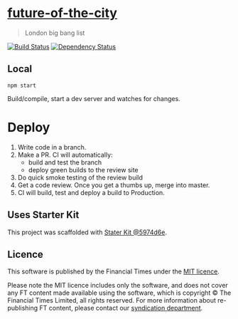 # [future-of-the-city](https://ig.ft.com/sites/future-of-the-city)

> London big bang list

[![Build Status][circle-image]][circle-url] [![Dependency Status][devdeps-image]][devdeps-url]

## Local

```
npm start
```

Build/compile, start a dev server and watches for changes.

# Deploy

1. Write code in a branch.
2. Make a PR. CI will automatically:
    * build and test the branch
    * deploy green builds to the review site
3. Do quick smoke testing of the review build
4. Get a code review. Once you get a thumbs up, merge into master.
5. CI will build, test and deploy a build to Production.


## Uses Starter Kit

This project was scaffolded with [Stater Kit @5974d6e](https://github.com/ft-interactive/starter-kit/tree/5974d6e).

## Licence
This software is published by the Financial Times under the [MIT licence](http://opensource.org/licenses/MIT).

Please note the MIT licence includes only the software, and does not cover any FT content made available using the software, which is copyright &copy; The Financial Times Limited, all rights reserved. For more information about re-publishing FT content, please contact our [syndication department](http://syndication.ft.com/).

<!-- badge URLs -->
[circle-url]: https://circleci.com/gh/ft-interactive/future-of-the-city
[circle-image]: https://circleci.com/gh/ft-interactive/future-of-the-city/tree/master.svg?style=shield

[devdeps-url]: https://david-dm.org/ft-interactive/future-of-the-city#info=devDependencies
[devdeps-image]: https://img.shields.io/david/dev/ft-interactive/future-of-the-city.svg?style=flat-square
